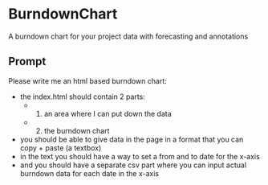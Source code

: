 # BurndownChart
A burndown chart for your project data with forecasting and annotations

## Prompt

Please write me an html based burndown chart:
- the index.html should contain 2 parts:
    - 1. an area where I can put down the data
    - 2. the burndown chart
- you should be able to give data in the page in a format that you can copy + paste (a textbox)
- in the text you should have a way to set a from and to date for the x-axis
- and you should have a separate csv part where you can input actual burndown data for each date in the x-axis

